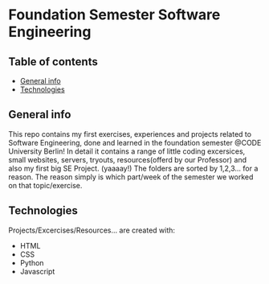 # Foundation Semester Software Engineering 

## Table of contents
* [General info](#general-info)
* [Technologies](#technologies)

## General info
This repo contains my first exercises, experiences and projects related to Software Engineering, done and learned in the foundation semester @CODE University Berlin!
In detail it contains a range of little coding excersices, small websites, servers, tryouts, resources(offerd by our Professor) and also my first big SE Project. (yaaaay!)
The folders are sorted by 1,2,3... for a reason. The reason simply is which part/week of the semester we worked on that topic/exercise.

	
## Technologies
Projects/Excercises/Resources... are created with:
* HTML
* CSS
* Python
* Javascript





